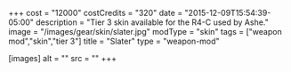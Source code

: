 +++
cost = "12000"
costCredits = "320"
date = "2015-12-09T15:54:39-05:00"
description = "Tier 3 skin available for the R4-C used by Ashe."
image = "/images/gear/skin/slater.jpg"
modType = "skin"
tags = ["weapon mod","skin","tier 3"]
title = "Slater"
type = "weapon-mod"

[images]
  alt = ""
  src = ""
+++
